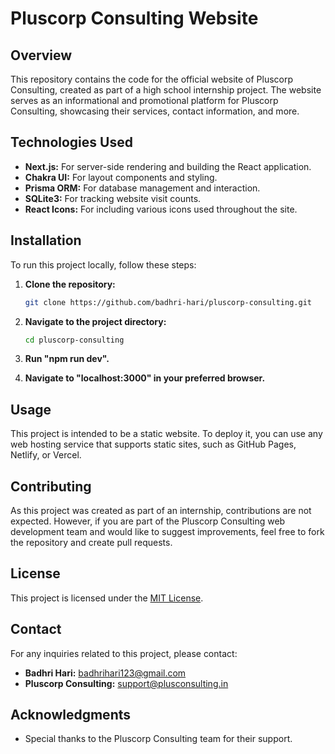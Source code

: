 # Pluscorp Consulting Website

## Overview

This repository contains the code for the official website of Pluscorp Consulting, created as part of a high school internship project. The website serves as an informational and promotional platform for Pluscorp Consulting, showcasing their services, contact information, and more.

## Technologies Used

- **Next.js:** For server-side rendering and building the React application.
- **Chakra UI:** For layout components and styling.
- **Prisma ORM:** For database management and interaction.
- **SQLite3:** For tracking website visit counts.
- **React Icons:** For including various icons used throughout the site.

## Installation

To run this project locally, follow these steps:

1. **Clone the repository:**

   ```bash
   git clone https://github.com/badhri-hari/pluscorp-consulting.git
   ```

2. **Navigate to the project directory:**

   ```bash
   cd pluscorp-consulting
   ```

3. **Run "npm run dev".**

4. **Navigate to "localhost:3000" in your preferred browser.**

## Usage

This project is intended to be a static website. To deploy it, you can use any web hosting service that supports static sites, such as GitHub Pages, Netlify, or Vercel.

## Contributing

As this project was created as part of an internship, contributions are not expected. However, if you are part of the Pluscorp Consulting web development team and would like to suggest improvements, feel free to fork the repository and create pull requests.

## License

This project is licensed under the [MIT License](LICENSE).

## Contact

For any inquiries related to this project, please contact:

- **Badhri Hari:** badhrihari123@gmail.com
- **Pluscorp Consulting:** support@plusconsulting.in

## Acknowledgments

- Special thanks to the Pluscorp Consulting team for their support.
